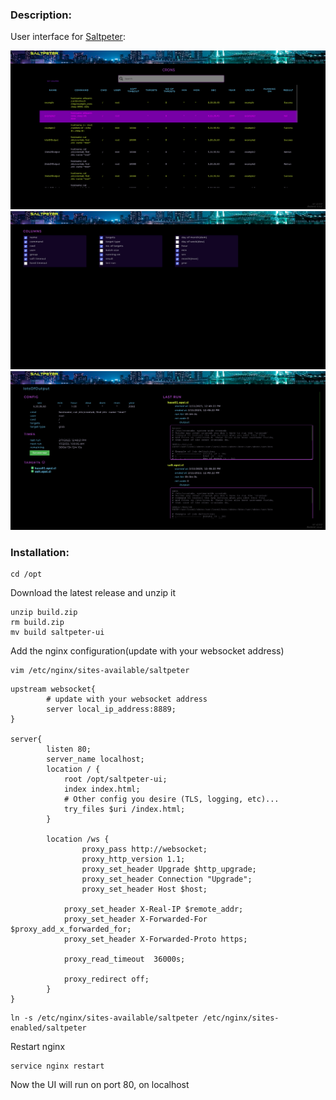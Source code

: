 ### Description:

User interface for [Saltpeter](https://github.com/syscollective/saltpeter):

<img src="screenshots/Screenshot from 2023-02-13 09-46-12.png" width="800" >
<img src="screenshots/Screenshot from 2023-02-13 09-49-47.png" width="800" >
<img src="screenshots/Screenshot from 2023-02-13 09-48-01.png" width="800" >

### Installation:

```
cd /opt
```

Download the latest release and unzip it
```
unzip build.zip
rm build.zip
mv build saltpeter-ui
```

Add the nginx configuration(update with your websocket address)
```
vim /etc/nginx/sites-available/saltpeter
```
```
upstream websocket{
        # update with your websocket address
        server local_ip_address:8889;
}

server{
        listen 80;
        server_name localhost;
        location / {
            root /opt/saltpeter-ui;
            index index.html;
            # Other config you desire (TLS, logging, etc)...
            try_files $uri /index.html;
        }

        location /ws {
                proxy_pass http://websocket;
                proxy_http_version 1.1;
                proxy_set_header Upgrade $http_upgrade;
                proxy_set_header Connection "Upgrade";
                proxy_set_header Host $host;

    		proxy_set_header X-Real-IP $remote_addr;
    		proxy_set_header X-Forwarded-For $proxy_add_x_forwarded_for;
    		proxy_set_header X-Forwarded-Proto https;

    		proxy_read_timeout  36000s;

    		proxy_redirect off;
        }
}
```
```
ln -s /etc/nginx/sites-available/saltpeter /etc/nginx/sites-enabled/saltpeter
```
Restart nginx
```
service nginx restart
```

Now the UI will run on port 80, on localhost
